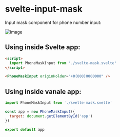 # svelte-input-mask

Input mask component for phone number input:

![image](https://user-images.githubusercontent.com/40761960/188269627-0d395369-31e7-4b46-81f3-802b5ef04c9c.png)

## Using inside Svelte app:

```html
<script>
  import PhoneMaskInput from './svelte-mask.svelte'
</script>

<PhoneMaskInput originHolder="+0(000)0000000" />
```


## Using inside vanale app:

```js
import PhoneMaskInput from './svelte-mask.svelte'

const app = new PhoneMaskInput({
  target: document.getElementById('app')
})

export default app
```

